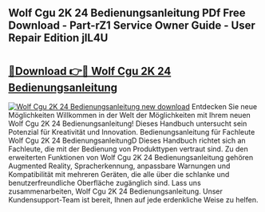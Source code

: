 ## Wolf Cgu 2K 24 Bedienungsanleitung PDf Free Download - Part-rZ1 Service Owner Guide - User Repair Edition jlL4U

# <h2><a href="http://df0yj07.blite.top/?on=Wolf+Cgu+2K+24+Bedienungsanleitung">🔗Download 👉🔴 Wolf Cgu 2K 24 Bedienungsanleitung</a></h2>

[![Wolf Cgu 2K 24 Bedienungsanleitung new download](https://i.imgur.com/lujVjoI.png)](http://df0yj07.blite.top/?on=Wolf+Cgu+2K+24+Bedienungsanleitung)
Entdecken Sie neue Möglichkeiten Willkommen in der Welt der Möglichkeiten mit Ihrem neuen Wolf Cgu 2K 24 Bedienungsanleitung! Dieses Handbuch untersucht sein Potenzial für Kreativität und Innovation. Bedienungsanleitung für Fachleute Wolf Cgu 2K 24 BedienungsanleitungD Dieses Handbuch richtet sich an Fachleute, die mit der Bedienung von Produkttypen vertraut sind. Zu den erweiterten Funktionen von Wolf Cgu 2K 24 Bedienungsanleitung gehören Augmented Reality, Spracherkennung, anpassbare Warnungen und Kompatibilität mit mehreren Geräten, die alle über die schlanke und benutzerfreundliche Oberfläche zugänglich sind. Lass uns zusammenarbeiten, Wolf Cgu 2K 24 Bedienungsanleitung. Unser Kundensupport-Team ist bereit, Ihnen auf jede erdenkliche Weise zu helfen.
